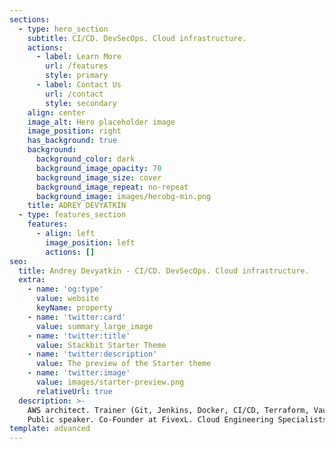 ```yaml
---
sections:
  - type: hero_section
    subtitle: CI/CD. DevSecOps. Cloud infrastructure.
    actions:
      - label: Learn More
        url: /features
        style: primary
      - label: Contact Us
        url: /contact
        style: secondary
    align: center
    image_alt: Hero placeholder image
    image_position: right
    has_background: true
    background:
      background_color: dark
      background_image_opacity: 70
      background_image_size: cover
      background_image_repeat: no-repeat
      background_image: images/herobg-min.png
    title: ADREY DEVYATKIN
  - type: features_section
    features:
      - align: left
        image_position: left
        actions: []
seo:
  title: Andrey Devyatkin - CI/CD. DevSecOps. Cloud infrastructure.
  extra:
    - name: 'og:type'
      value: website
      keyName: property
    - name: 'twitter:card'
      value: summary_large_image
    - name: 'twitter:title'
      value: Stackbit Starter Theme
    - name: 'twitter:description'
      value: The preview of the Starter theme
    - name: 'twitter:image'
      value: images/starter-preview.png
      relativeUrl: true
  description: >-
    AWS architect. Trainer (Git, Jenkins, Docker, CI/CD, Terraform, Vault).
    Public speaker. Co-Founder at FivexL. Cloud Engineering Specialists
template: advanced
---
```


